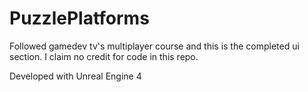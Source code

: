 # PuzzlePlatforms
Followed gamedev tv's multiplayer course and this is the completed ui section. I claim no credit for code in this repo.


Developed with Unreal Engine 4
